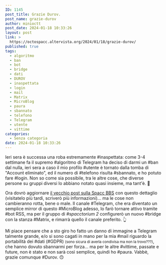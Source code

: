 ```yaml
---
ID: 1145
post_title: Grazie Durov.
post_name: grazie-durov
author: minioctt
post_date: 2024-01-18 10:33:26
layout: post
link: >
  https://octospacc.altervista.org/2024/01/18/grazie-durov/
published: true
tags:
  - algoritmo
  - ban
  - bot
  - bridge
  - dati
  - DUROV
  - inaspettata
  - login
  - mail
  - Matrix
  - MicroBlog
  - paura
  - sbannato
  - telefono
  - Telegram
  - utente
  - vittime
categories:
  - Senza categoria
date: 2024-01-18 10:33:26
---
```

<!-- wp:paragraph -->
<p>Ieri sera è successa una roba estremamente #inaspettata: come 3-4 settimane fa il supremo #algoritmo di Telegram ha deciso di darmi un #ban dal nulla, ieri sera a caso il mio profilo #utente è tornato dalla tomba di "Account eliminato", ed il numero di #telefono risulta #sbannato, e ho potuto fare #login. Non so come sia possibile, tra le altre cose, che diverse persone su gruppi diversi lo abbiano notato quasi insieme, ma tant'è. 🤯</p>
<!-- /wp:paragraph -->

<!-- wp:paragraph -->
<p>Ora dovrò aggiornare <a href="https://bbs.spacc.eu.org/viewtopic.php?t=160">il vecchio post sulla Spacc BBS</a> con questo dettaglio (visitatelo più tardi, scriverò più informazioni)... ma le cose non cambieranno rotta, bene o male. Il canale #Telegram, che era diventato un semplice mirror di questo #MicroBlog adesso, lo farò tornare attivo tramite #bot RSS, ma per il gruppo di <em>#spacctorium 2</em> configurerò un nuovo #bridge con la stanza #Matrix, e rimarrà quello il canale preferito. 👆</p>
<!-- /wp:paragraph -->

<!-- wp:paragraph -->
<p>Mi piace pensare che a sto giro ho fatto un danno di immagine a Telegram talmente grande, e/o si sono cagati in mano per la mia #mail riguardo la portabilità dei #dati (#GDPR) <small>(sono sicura di averla condivisa ma non la trovo???)</small>, che hanno dovuto sbannarmi per forza... ma per le altre #vittime, passate e future, non è stato e non sarà così semplice, quindi ho #paura. Vabbè, grazie comunque #Durov. 🙃</p>
<!-- /wp:paragraph -->